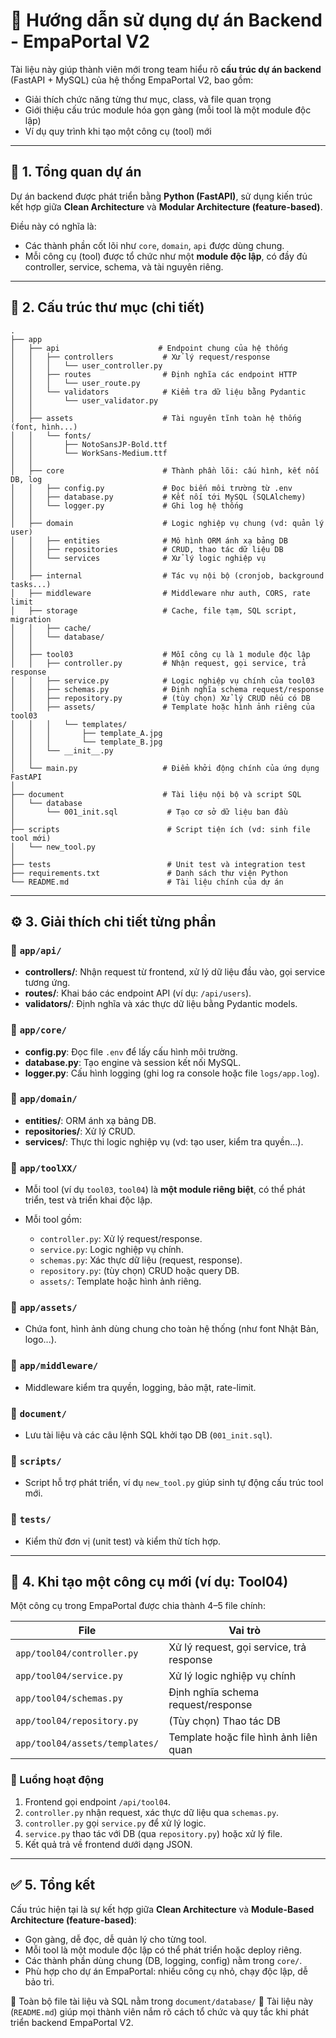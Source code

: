 # 📘 Hướng dẫn sử dụng dự án Backend - EmpaPortal V2

Tài liệu này giúp thành viên mới trong team hiểu rõ **cấu trúc dự án backend** (FastAPI + MySQL) của hệ thống EmpaPortal V2, bao gồm:

- Giải thích chức năng từng thư mục, class, và file quan trọng
- Giới thiệu cấu trúc module hóa gọn gàng (mỗi tool là một module độc lập)
- Ví dụ quy trình khi tạo một công cụ (tool) mới

---

## 🧱 1. Tổng quan dự án

Dự án backend được phát triển bằng **Python (FastAPI)**, sử dụng kiến trúc kết hợp giữa **Clean Architecture** và **Modular Architecture (feature-based)**.

Điều này có nghĩa là:

- Các thành phần cốt lõi như `core`, `domain`, `api` được dùng chung.
- Mỗi công cụ (tool) được tổ chức như một **module độc lập**, có đầy đủ controller, service, schema, và tài nguyên riêng.

---

## 📂 2. Cấu trúc thư mục (chi tiết)

```
.
├── app
│   ├── api                      # Endpoint chung của hệ thống
│   │   ├── controllers           # Xử lý request/response
│   │   │   └── user_controller.py
│   │   ├── routes                # Định nghĩa các endpoint HTTP
│   │   │   └── user_route.py
│   │   └── validators            # Kiểm tra dữ liệu bằng Pydantic
│   │       └── user_validator.py
│   │
│   ├── assets                    # Tài nguyên tĩnh toàn hệ thống (font, hình...)
│   │   └── fonts/
│   │       ├── NotoSansJP-Bold.ttf
│   │       └── WorkSans-Medium.ttf
│   │
│   ├── core                      # Thành phần lõi: cấu hình, kết nối DB, log
│   │   ├── config.py             # Đọc biến môi trường từ .env
│   │   ├── database.py           # Kết nối tới MySQL (SQLAlchemy)
│   │   └── logger.py             # Ghi log hệ thống
│   │
│   ├── domain                    # Logic nghiệp vụ chung (vd: quản lý user)
│   │   ├── entities              # Mô hình ORM ánh xạ bảng DB
│   │   ├── repositories          # CRUD, thao tác dữ liệu DB
│   │   └── services              # Xử lý logic nghiệp vụ
│   │
│   ├── internal                  # Tác vụ nội bộ (cronjob, background tasks...)
│   ├── middleware                # Middleware như auth, CORS, rate limit
│   ├── storage                   # Cache, file tạm, SQL script, migration
│   │   ├── cache/
│   │   └── database/
│   │
│   ├── tool03                    # Mỗi công cụ là 1 module độc lập
│   │   ├── controller.py         # Nhận request, gọi service, trả response
│   │   ├── service.py            # Logic nghiệp vụ chính của tool03
│   │   ├── schemas.py            # Định nghĩa schema request/response
│   │   ├── repository.py         # (tùy chọn) Xử lý CRUD nếu có DB
│   │   ├── assets/               # Template hoặc hình ảnh riêng của tool03
│   │   │   └── templates/
│   │   │       ├── template_A.jpg
│   │   │       └── template_B.jpg
│   │   └── __init__.py
│   │
│   └── main.py                   # Điểm khởi động chính của ứng dụng FastAPI
│
├── document                      # Tài liệu nội bộ và script SQL
│   └── database
│       └── 001_init.sql           # Tạo cơ sở dữ liệu ban đầu
│
├── scripts                        # Script tiện ích (vd: sinh file tool mới)
│   └── new_tool.py
│
├── tests                          # Unit test và integration test
├── requirements.txt               # Danh sách thư viện Python
└── README.md                      # Tài liệu chính của dự án
```

---

## ⚙️ 3. Giải thích chi tiết từng phần

### 📁 `app/api/`

- **controllers/**: Nhận request từ frontend, xử lý dữ liệu đầu vào, gọi service tương ứng.
- **routes/**: Khai báo các endpoint API (ví dụ: `/api/users`).
- **validators/**: Định nghĩa và xác thực dữ liệu bằng Pydantic models.

### 📁 `app/core/`

- **config.py**: Đọc file `.env` để lấy cấu hình môi trường.
- **database.py**: Tạo engine và session kết nối MySQL.
- **logger.py**: Cấu hình logging (ghi log ra console hoặc file `logs/app.log`).

### 📁 `app/domain/`

- **entities/**: ORM ánh xạ bảng DB.
- **repositories/**: Xử lý CRUD.
- **services/**: Thực thi logic nghiệp vụ (vd: tạo user, kiểm tra quyền...).

### 📁 `app/toolXX/`

- Mỗi tool (ví dụ `tool03`, `tool04`) là **một module riêng biệt**, có thể phát triển, test và triển khai độc lập.
- Mỗi tool gồm:

  - `controller.py`: Xử lý request/response.
  - `service.py`: Logic nghiệp vụ chính.
  - `schemas.py`: Xác thực dữ liệu (request, response).
  - `repository.py`: (tùy chọn) CRUD hoặc query DB.
  - `assets/`: Template hoặc hình ảnh riêng.

### 📁 `app/assets/`

- Chứa font, hình ảnh dùng chung cho toàn hệ thống (như font Nhật Bản, logo...).

### 📁 `app/middleware/`

- Middleware kiểm tra quyền, logging, bảo mật, rate-limit.

### 📁 `document/`

- Lưu tài liệu và các câu lệnh SQL khởi tạo DB (`001_init.sql`).

### 📁 `scripts/`

- Script hỗ trợ phát triển, ví dụ `new_tool.py` giúp sinh tự động cấu trúc tool mới.

### 📁 `tests/`

- Kiểm thử đơn vị (unit test) và kiểm thử tích hợp.

---

## 🧠 4. Khi tạo một công cụ mới (ví dụ: Tool04)

Một công cụ trong EmpaPortal được chia thành 4–5 file chính:

| File                           | Vai trò                                  |
| ------------------------------ | ---------------------------------------- |
| `app/tool04/controller.py`     | Xử lý request, gọi service, trả response |
| `app/tool04/service.py`        | Xử lý logic nghiệp vụ chính              |
| `app/tool04/schemas.py`        | Định nghĩa schema request/response       |
| `app/tool04/repository.py`     | (Tùy chọn) Thao tác DB                   |
| `app/tool04/assets/templates/` | Template hoặc file hình ảnh liên quan    |

### 🔄 Luồng hoạt động

1. Frontend gọi endpoint `/api/tool04`.
2. `controller.py` nhận request, xác thực dữ liệu qua `schemas.py`.
3. `controller.py` gọi `service.py` để xử lý logic.
4. `service.py` thao tác với DB (qua `repository.py`) hoặc xử lý file.
5. Kết quả trả về frontend dưới dạng JSON.

---

## ✅ 5. Tổng kết

Cấu trúc hiện tại là sự kết hợp giữa **Clean Architecture** và **Module-Based Architecture (feature-based)**:

- Gọn gàng, dễ đọc, dễ quản lý cho từng tool.
- Mỗi tool là một module độc lập có thể phát triển hoặc deploy riêng.
- Các thành phần dùng chung (DB, logging, config) nằm trong `core/`.
- Phù hợp cho dự án EmpaPortal: nhiều công cụ nhỏ, chạy độc lập, dễ bảo trì.

📁 Toàn bộ file tài liệu và SQL nằm trong `document/database/`
📄 Tài liệu này (`README.md`) giúp mọi thành viên nắm rõ cách tổ chức và quy tắc khi phát triển backend EmpaPortal V2.
